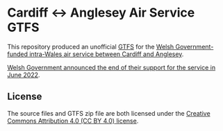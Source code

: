 # Cardiff <-> Anglesey Air Service GTFS

This repository produced an unofficial [GTFS](https://en.wikipedia.org/wiki/General_Transit_Feed_Specification) for the [Welsh Government-funded intra-Wales air service between Cardiff and Anglesey](https://gov.wales/intra-wales-air-service).

[Welsh Government announced the end of their support for the service in June 2022](https://gov.wales/written-statement-future-ynys-mon-cardiff-public-service-obligation-pso-air-service).

## License

The source files and GTFS zip file are both licensed under the [Creative Commons  Attribution 4.0 (CC BY 4.0) license](https://creativecommons.org/licenses/by/4.0/).
